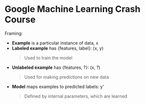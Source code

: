 # Google Machine Learning Crash Course

Framing:
- **Example** is a particular instance of data, x
- **Labeled example** has {features, label}: (x, y)
	> Used to train the model
- **Unlabeled example** has {features, ?}: (x, ?)
	> Used for making predictions on new data
- **Model** maps examples to predicted labels: y'
	> Defined by internal parameters, which are learned
